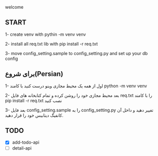 welcome

## START
1- create venv with pythin -m venv venv

2- install all req.txt lib with pip install -r req.txt

3- move config_setting.sample to config_setting.py and set up your db config


## برای شروع(Persian)

1- اول از همه یک محیط مجازی وینو درست کنید با کامند python -m venv venv

2- بعد محیط مجازی خود را روشن کرده و تمام کتابخانه های فایل req.txt را با کامند pip install -r req.txt نصب کنید

3- بعد فایل config_setting.sample را به config_setting.py تغییر دهید و داخل آن کانفیگ دیتابیس خود را قرار دهید.

## TODO
- [x] add-todo-api
- [ ] detail-api
